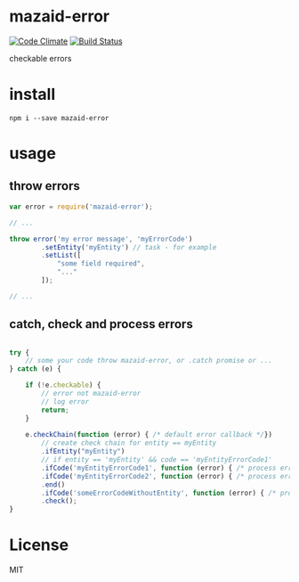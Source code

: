 # mazaid-error

[![Code Climate](https://codeclimate.com/github/mazaid/error/badges/gpa.svg)](https://codeclimate.com/github/mazaid/error)
[![Build Status](https://travis-ci.org/mazaid/error.svg?branch=master)](https://travis-ci.org/mazaid/error)


checkable errors

# install

```
npm i --save mazaid-error
```

# usage

## throw errors

```js
var error = require('mazaid-error');

// ...

throw error('my error message', 'myErrorCode')
		.setEntity('myEntity') // task - for example
		.setList([
			"some field required",
			"..."
		]);

// ...


```

## catch, check and process errors

```js

try {
	// some your code throw mazaid-error, or .catch promise or ...
} catch (e) {

	if (!e.checkable) {
		// error not mazaid-error
		// log error
		return;
	}
	
	e.checkChain(function (error) { /* default error callback */})
		// create check chain for entity == myEntity
		.ifEntity("myEntity")
		// if entity == 'myEntity' && code == 'myEntityErrorCode1'
		.ifCode('myEntityErrorCode1', function (error) { /* process error */ }) 
		.ifCode('myEntityErrorCode2', function (error) { /* process error */ })
		.end()
		.ifCode('someErrorCodeWithoutEntity', function (error) { /* process error */ })
		.check();
}


```

# License

MIT